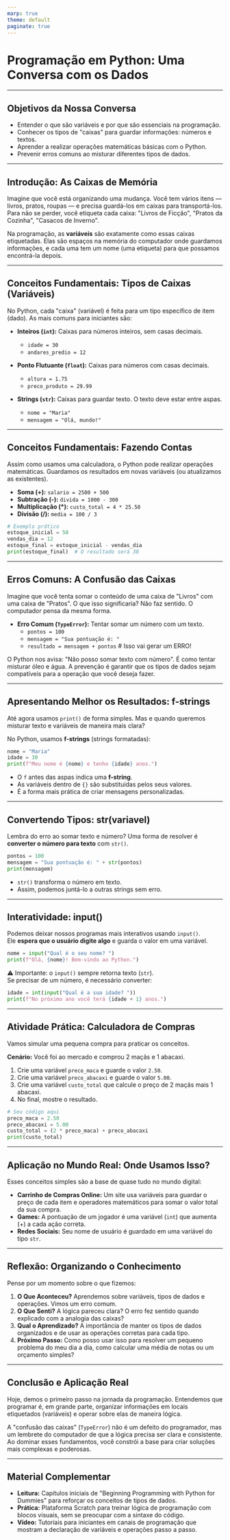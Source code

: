 ```yaml
---
marp: true
theme: default
paginate: true
---
```


# Programação em Python: Uma Conversa com os Dados

---

## Objetivos da Nossa Conversa

- Entender o que são variáveis e por que são essenciais na programação.
- Conhecer os tipos de "caixas" para guardar informações: números e textos.
- Aprender a realizar operações matemáticas básicas com o Python.
- Prevenir erros comuns ao misturar diferentes tipos de dados.

---

## Introdução: As Caixas de Memória

Imagine que você está organizando uma mudança. Você tem vários itens — livros, pratos, roupas — e precisa guardá-los em caixas para transportá-los. Para não se perder, você etiqueta cada caixa: "Livros de Ficção", "Pratos da Cozinha", "Casacos de Inverno".

Na programação, as **variáveis** são exatamente como essas caixas etiquetadas. Elas são espaços na memória do computador onde guardamos informações, e cada uma tem um nome (uma etiqueta) para que possamos encontrá-la depois.

---

## Conceitos Fundamentais: Tipos de Caixas (Variáveis)

No Python, cada "caixa" (variável) é feita para um tipo específico de item (dado). As mais comuns para iniciantes são:

* **Inteiros (`int`):** Caixas para números inteiros, sem casas decimais.
    * `idade = 30`
    * `andares_predio = 12`

* **Ponto Flutuante (`float`):** Caixas para números com casas decimais.
    * `altura = 1.75`
    * `preco_produto = 29.99`

* **Strings (`str`):** Caixas para guardar texto. O texto deve estar entre aspas.
    * `nome = "Maria"`
    * `mensagem = "Olá, mundo!"`

---

## Conceitos Fundamentais: Fazendo Contas

Assim como usamos uma calculadora, o Python pode realizar operações matemáticas. Guardamos os resultados em novas variáveis (ou atualizamos as existentes).

* **Soma (+):** `salario = 2500 + 500`
* **Subtração (-):** `divida = 1000 - 300`
* **Multiplicação (*):** `custo_total = 4 * 25.50`
* **Divisão (/):** `media = 100 / 3`

```python
# Exemplo prático
estoque_inicial = 50
vendas_dia = 12
estoque_final = estoque_inicial - vendas_dia
print(estoque_final)  # O resultado será 38
```

---

## Erros Comuns: A Confusão das Caixas

Imagine que você tenta somar o conteúdo de uma caixa de "Livros" com uma caixa de "Pratos". O que isso significaria? Não faz sentido. O computador pensa da mesma forma.

* **Erro Comum (`TypeError`):** Tentar somar um número com um texto.
    * `pontos = 100`
    * `mensagem = "Sua pontuação é: "`
    * `resultado = mensagem + pontos`  # Isso vai gerar um ERRO!

O Python nos avisa: "Não posso somar texto com número". É como tentar misturar óleo e água. A prevenção é garantir que os tipos de dados sejam compatíveis para a operação que você deseja fazer.


---

## Apresentando Melhor os Resultados: f-strings

Até agora usamos `print()` de forma simples. Mas e quando queremos misturar texto e variáveis de maneira mais clara?

No Python, usamos **f-strings** (strings formatadas):

```python
nome = "Maria"
idade = 30
print(f"Meu nome é {nome} e tenho {idade} anos.")
```

- O `f` antes das aspas indica uma **f-string**.
- As variáveis dentro de `{}` são substituídas pelos seus valores.
- É a forma mais prática de criar mensagens personalizadas.

---

## Convertendo Tipos: str(variavel)

Lembra do erro ao somar texto e número? Uma forma de resolver é **converter o número para texto** com `str()`.

```python
pontos = 100
mensagem = "Sua pontuação é: " + str(pontos)
print(mensagem)
```

- `str()` transforma o número em texto.  
- Assim, podemos juntá-lo a outras strings sem erro.

---

## Interatividade: input()

Podemos deixar nossos programas mais interativos usando `input()`.  
Ele **espera que o usuário digite algo** e guarda o valor em uma variável.

```python
nome = input("Qual é o seu nome? ")
print(f"Olá, {nome}! Bem-vindo ao Python.")
```

⚠️ Importante: o `input()` sempre retorna texto (`str`).  
Se precisar de um número, é necessário converter:

```python
idade = int(input("Qual é a sua idade? "))
print(f"No próximo ano você terá {idade + 1} anos.")
```


---


## Atividade Prática: Calculadora de Compras

Vamos simular uma pequena compra para praticar os conceitos.

**Cenário:** Você foi ao mercado e comprou 2 maçãs e 1 abacaxi.

1.  Crie uma variável `preco_maca` e guarde o valor `2.50`.
2.  Crie uma variável `preco_abacaxi` e guarde o valor `5.00`.
3.  Crie uma variável `custo_total` que calcule o preço de 2 maçãs mais 1 abacaxi.
4.  No final, mostre o resultado.

```python
# Seu código aqui
preco_maca = 2.50
preco_abacaxi = 5.00
custo_total = (2 * preco_maca) + preco_abacaxi
print(custo_total)
```

---

## Aplicação no Mundo Real: Onde Usamos Isso?

Esses conceitos simples são a base de quase tudo no mundo digital:

* **Carrinho de Compras Online:** Um site usa variáveis para guardar o preço de cada item e operadores matemáticos para somar o valor total da sua compra.
* **Games:** A pontuação de um jogador é uma variável (`int`) que aumenta (+) a cada ação correta.
* **Redes Sociais:** Seu nome de usuário é guardado em uma variável do tipo `str`.

---

## Reflexão: Organizando o Conhecimento

Pense por um momento sobre o que fizemos:
1.  **O Que Aconteceu?** Aprendemos sobre variáveis, tipos de dados e operações. Vimos um erro comum.
2.  **O Que Senti?** A lógica pareceu clara? O erro fez sentido quando explicado com a analogia das caixas?
3.  **Qual o Aprendizado?** A importância de manter os tipos de dados organizados e de usar as operações corretas para cada tipo.
4.  **Próximo Passo:** Como posso usar isso para resolver um pequeno problema do meu dia a dia, como calcular uma média de notas ou um orçamento simples?

---

## Conclusão e Aplicação Real

Hoje, demos o primeiro passo na jornada da programação. Entendemos que programar é, em grande parte, organizar informações em locais etiquetados (variáveis) e operar sobre elas de maneira lógica.

A "confusão das caixas" (`TypeError`) não é um defeito do programador, mas um lembrete do computador de que a lógica precisa ser clara e consistente. Ao dominar esses fundamentos, você constrói a base para criar soluções mais complexas e poderosas.

---

## Material Complementar

- **Leitura:** Capítulos iniciais de "Beginning Programming with Python for Dummies" para reforçar os conceitos de tipos de dados.
- **Prática:** Plataforma Scratch para treinar lógica de programação com blocos visuais, sem se preocupar com a sintaxe do código.
- **Vídeo:** Tutoriais para iniciantes em canais de programação que mostram a declaração de variáveis e operações passo a passo.


